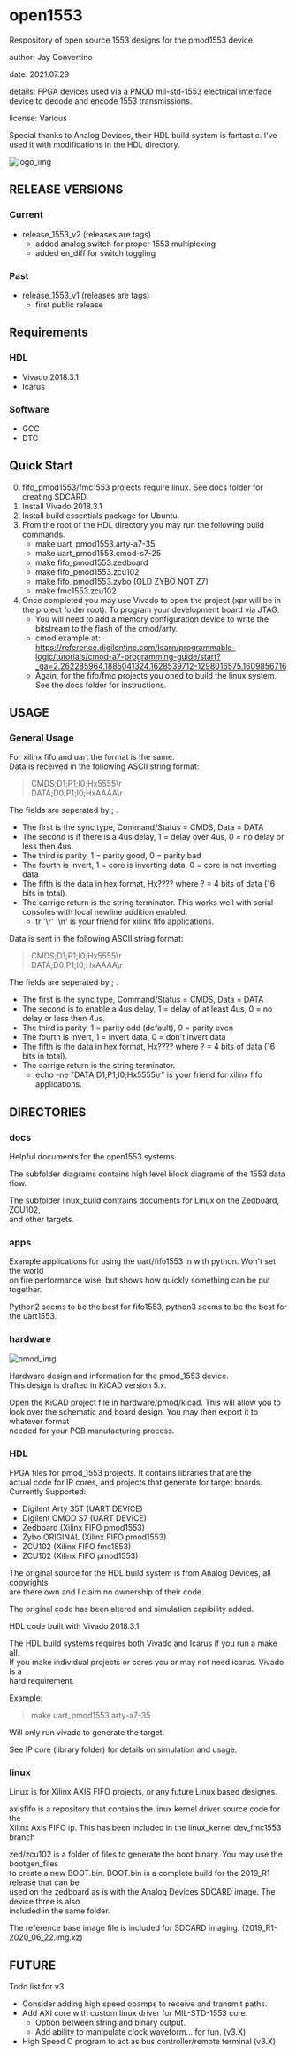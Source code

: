 # open1553

Respository of open source 1553 designs for the pmod1553 device.

author: Jay Convertino   
   
date: 2021.07.29  
   
details: FPGA devices used via a PMOD mil-std-1553 electrical interface device to decode and encode 1553 transmissions.  
   
license: Various   
   
Special thanks to Analog Devices, their HDL build system is fantastic. I've used it with modifications in the HDL directory.  
   

![logo_img](img/logo.png)

## RELEASE VERSIONS
### Current
  - release_1553_v2 (releases are tags)
    * added analog switch for proper 1553 multiplexing
    * added en_diff for switch toggling
  
### Past
  - release_1553_v1 (releases are tags)
    * first public release

## Requirements
### HDL
  - Vivado 2018.3.1
  - Icarus
  
### Software
  - GCC
  - DTC
  
## Quick Start
0. fifo_pmod1553/fmc1553 projects require linux. See docs folder for creating SDCARD.
1. Install Vivado 2018.3.1
2. Install build essentials package for Ubuntu.
3. From the root of the HDL directory you may run the following build commands.
    - make uart_pmod1553.arty-a7-35
    - make uart_pmod1553.cmod-s7-25
    - make fifo_pmod1553.zedboard
    - make fifo_pmod1553.zcu102
    - make fifo_pmod1553.zybo (OLD ZYBO NOT Z7)
    - make fmc1553.zcu102
4. Once completed you may use Vivado to open the project (xpr will be in the project folder root). To program your development board via JTAG.
    - You will need to add a memory configuration device to write the bitstream to the flash of the cmod/arty.
    - cmod example at: https://reference.digilentinc.com/learn/programmable-logic/tutorials/cmod-a7-programming-guide/start?_ga=2.262285964.1885041324.1628539712-1298016575.1609856716
    - Again, for the fifo/fmc projects you oned to build the linux system. See the docs folder for instructions.
  
## USAGE
### General Usage

For xilinx fifo and uart the format is the same.   
Data is received in the following ASCII string format:  
>CMDS;D1;P1;I0;Hx5555\r  
>DATA;D0;P1;I0;HxAAAA\r  

The fields are seperated by ; .   
  
  - The first is the sync type, Command/Status = CMDS, Data = DATA
  - The second is if there is a 4us delay, 1 = delay over 4us, 0 = no delay or less then 4us.
  - The third is parity, 1 = parity good, 0 = parity bad
  - The fourth is invert, 1 = core is inverting data, 0 = core is not inverting data
  - The fifth is the data in hex format, Hx???? where ? = 4 bits of data (16 bits in total).
  - The carrige return is the string terminator. This works well with serial consoles with local newline addition enabled.
      - tr '\r' '\n' is your friend for xilinx fifo applications.
      
Data is sent in the following ASCII string format:  
>CMDS;D1;P1;I0;Hx5555\r  
>DATA;D0;P1;I0;HxAAAA\r  

The fields are seperated by ; .   
  
  - The first is the sync type, Command/Status = CMDS, Data = DATA
  - The second is to enable a 4us delay, 1 = delay of at least 4us, 0 = no delay or less then 4us.
  - The third is parity, 1 = parity odd (default), 0 = parity even
  - The fourth is invert, 1 = invert data, 0 = don't invert data
  - The fifth is the data in hex format, Hx???? where ? = 4 bits of data (16 bits in total).
  - The carrige return is the string terminator.
      - echo -ne "DATA;D1;P1;I0;Hx5555\r" is your friend for xilinx fifo applications.

## DIRECTORIES
### docs

Helpful documents for the open1553 systems.

The subfolder diagrams contains high level block diagrams of the 1553 data flow.

The subfolder linux_build contrains documents for Linux on the Zedboard, ZCU102,   
and other targets.

### apps

Example applications for using the uart/fifo1553 in with python. Won't set the world   
on fire performance wise, but shows how quickly something can be put together.

Python2 seems to be the best for fifo1553, python3 seems to be the best for the uart1553.  

### hardware

![pmod_img](img/pmod1553.png)

Hardware design and information for the pmod_1553 device.   
This design is drafted in KiCAD version 5.x.   

Open the KiCAD project file in hardware/pmod/kicad. This will allow you to  
look over the schematic and board design. You may then export it to whatever format   
needed for your PCB manufacturing process.  

### HDL

FPGA files for pmod_1553 projects. It contains libraries that are the  
actual code for IP cores, and projects that generate for target boards.  
Currently Supported:   

  - Digilent Arty 35T (UART DEVICE)
  - Digilent CMOD S7  (UART DEVICE)
  - Zedboard (Xilinx FIFO pmod1553)
  - Zybo ORIGINAL (Xilinx FIFO pmod1553)
  - ZCU102 (Xilinx FIFO fmc1553)
  - ZCU102 (Xilinx FIFO pmod1553)

The original source for the HDL build system is from Analog Devices, all copyrights   
are there own and I claim no ownership of their code.

The original code has been altered and simulation capibility added.

HDL code built with Vivado 2018.3.1

The HDL build systems requires both Vivado and Icarus if you run a make all.   
If you make individual projects or cores you or may not need icarus. Vivado is a  
hard requirement.

Example:
>make uart_pmod1553.arty-a7-35

Will only run vivado to generate the target.   

See IP core (library folder) for details on simulation and usage.

### linux

Linux is for Xilinx AXIS FIFO projects, or any future Linux based designes.

axisfifo is a repository that contains the linux kernel driver source code for the   
Xilinx Axis FIFO ip. This has been included in the linux_kernel dev_fmc1553 branch   

zed/zcu102 is a folder of files to generate the boot binary. You may use the bootgen_files   
to create a new BOOT.bin. BOOT.bin is a complete build for the 2019_R1 release that can be  
used on the zedboard as is with the Analog Devices SDCARD image. The device three is also  
included in the same folder.    

The reference base image file is included for SDCARD imaging. (2019_R1-2020_06_22.img.xz)

## FUTURE
Todo list for v3
  - Consider adding high speed opamps to receive and transmit paths.
  - Add AXI core with custom linux driver for MIL-STD-1553 core.
    - Option between string and binary output.
    - Add ability to manipulate clock waveform... for fun. (v3.X)
  - High Speed C program to act as bus controller/remote terminal (v3.X)

